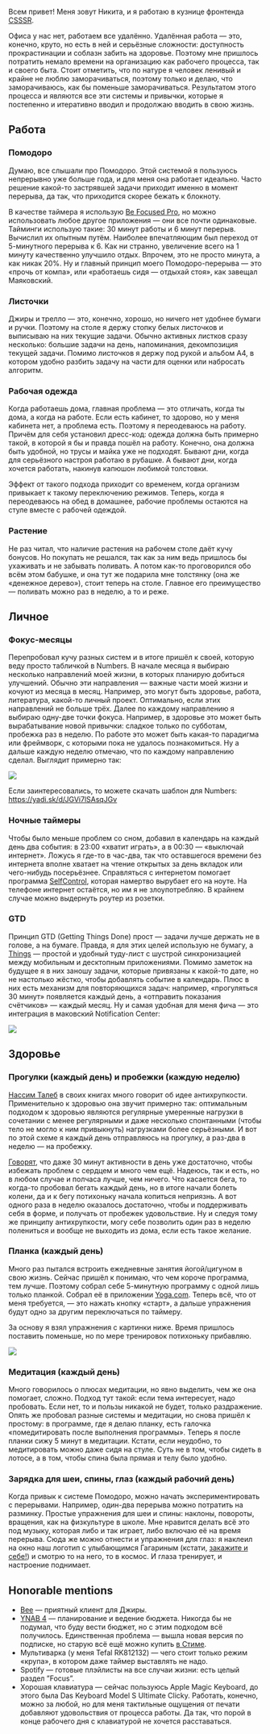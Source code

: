 Всем привет! Меня зовут Никита, и я работаю в кузнице фронтенда [CSSSR](http://csssr.ru).

Офиса у нас нет, работаем все удалённо. Удалённая работа — это, конечно, круто, но есть в ней и серьёзные сложности: доступность прокрастинации и соблазн забить на здоровье. Поэтому мне пришлось потратить немало времени на организацию как рабочего процесса, так и своего быта. Стоит отметить, что по натуре я человек ленивый и крайне не люблю заморачиваться, поэтому только и делаю, что заморачиваюсь, как бы поменьше заморачиваться. Результатом этого процесса и являются все эти системы и привычки, которые я постепенно и итеративно вводил и продолжаю вводить в свою жизнь.



## Работа

### Помодоро
Думаю, все слышали про Помодоро. Этой системой я пользуюсь непрерывно уже больше года, и для меня она работает идеально. Часто решение какой-то застрявшей задачи приходит именно в момент перерыва, да так, что приходится скорее бежать к блокноту.

В качестве таймера я использую [Be Focused Pro](https://itunes.apple.com/ru/app/be-focused-pro-focus-timer/id961632517), но можно использовать любое другое приложения — они все почти одинаковые. Тайминги использую такие: 30 минут работы и 6 минут перерыв. Вычислил их опытным путём. Наиболее впечатляющим был переход от 5-минутного перерыва к 6. Как ни странно, увеличение всего на 1 минуту качественно улучшило отдых. Впрочем, это не просто минута, а как никак 20%. Ну и главный принцип моего Помодоро-перерыва — это «прочь от компа», или «работаешь сидя — отдыхай стоя», как завещал Маяковский.

### Листочки
Джиры и трелло — это, конечно, хорошо, но ничего нет удобнее бумаги и ручки. Поэтому на столе я держу стопку белых листочков и выписываю на них текущие задачи. Обычно активных листков сразу несколько: большие задачи на день, напоминания, декомпозиция текущей задачи. Помимо листочков я держу под рукой и альбом А4, в котором удобно разбить задачу на части для оценки или набросать алгоритм.

### Рабочая одежда
Когда работаешь дома, главная проблема — это отличать, когда ты дома, а когда на работе. Если есть кабинет, то здорово, но у меня кабинета нет, а проблема есть. Поэтому я переодеваюсь на работу. Причём для себя установил дресс-код: одежда должна быть примерно такой, в которой я бы и правда пошёл на работу. Конечно, она должна быть удобной, но трусы и майка уже не подходят. Бывают дни, когда для серьёзного настроя работаю в рубашке. А бывают дни, когда хочется работать, накинув капюшон любимой толстовки.

Эффект от такого подхода приходит со временем, когда организм привыкает к такому переключению режимов. Теперь, когда я переодеваюсь на обед в домашнее, рабочие проблемы остаются на стуле вместе с рабочей одеждой.

### Растение
Не раз читал, что наличие растения на рабочем столе даёт кучу бонусов. Но покупать не решался, так как за ним ведь пришлось бы ухаживать и не забывать поливать. А потом как-то проговорился обо всём этом бабушке, и она тут же подарила мне толстянку (она же «денежное дерево»), стоит теперь на столе. Главное его преимущество — поливать можно раз в неделю, а то и реже.



## Личное

### Фокус-месяцы
Перепробовал кучу разных систем и в итоге пришёл к своей, которую веду просто табличкой в Numbers. В начале месяца я выбираю несколько направлений моей жизни, в которых планирую добиться улучшений. Обычно эти направления — важные части моей жизни и кочуют из месяца в месяц. Например, это могут быть здоровье, работа, литература, какой-то личный проект. Оптимально, если этих направлений не больше трёх. Далее по каждому направлению я выбираю одну-две точки фокуса. Например, в здоровье это может быть вырабатывание новой привычки: сладкое только по субботам, пробежка раз в неделю. По работе это может быть какая-то парадигма или фреймворк, с которыми пока не удалось познакомиться. Ну а дальше каждую неделю отмечаю, что по каждому направлению сделал. Выглядит примерно так:

![](http://s.csssr.ru/Focus.numbers_2016_2206_113302.png)

Если заинтересовались, то можете скачать шаблон для Numbers: https://yadi.sk/d/JGVi7lSAsqJGv

### Ночныe таймеры
Чтобы было меньше проблем со сном, добавил в календарь на каждый день два события: в 23:00 «хватит играть», а в 00:30 — «выключай интернет». Ложусь я где-то в час-два, так что оставшегося времени без интернета вполне хватает на чтение открытых за день вкладок или чего-нибудь посерьёзнее. Справляться с интернетом помогает программа [SelfControl](https://selfcontrolapp.com/), которая намертво вырубает его на ноуте. На телефоне интернет остаётся, но им я не злоупотребляю. В крайнем случае можно выдернуть роутер из розетки.

### GTD
Принцип GTD (Getting Things Done) прост — задачи лучше держать не в голове, а на бумаге. Правда, я для этих целей использую не бумагу, а [Things](https://culturedcode.com/things) — простой и удобный туду-лист с шустрой синхронизацией между мобильным и десктопным приложениями. Помимо заметок на будущее я в них заношу задачи, которые привязаны к какой-то дате, но не настолько жёстко, чтобы добавлять событие в календарь. Плюс в них есть механизм для повторяющихся задач: например, «прогуляться 30 минут» появляется каждый день, а «отправить показания счётчиков» — каждый месяц. Ну и самая удобная для меня фича — это интеграция в маковский Notification Center:

![](http://s.csssr.ru/NotificationTableWindow_2016_2406_114827.png)



## Здоровье

### Прогулки (каждый день) и пробежки (каждую неделю)
[Нассим Талеб](http://www.litres.ru/nassim-nikolas-taleb) в своих книгах много говорит об идее антихрупкости. Применительно к здоровью она звучит примерно так: оптимальным подходом к здоровью являются регулярные умеренные нагрузки в сочетании с менее регулярными и даже несколько спонтанными (чтобы тело не могло к ним привыкнуть) нагрузками более серьёзными. И вот по этой схеме я каждый день отправляюсь на прогулку, а раз-два в неделю — на пробежку.

[Говорят](https://www.youtube.com/watch?v=aUaInS6HIGo), что даже 30 минут активности в день уже достаточно, чтобы избежать проблем с сердцем и много чем ещё. Надеюсь, так и есть, но в любом случае и полчаса лучше, чем ничего. Что касается бега, то когда-то пробовал бегать каждый день, но в итоге начали болеть колени, да и к бегу потихоньку начала копиться неприязнь. А вот одного раза в неделю оказалось достаточно, чтобы и поддерживать себя в форме, и получать от пробежек удовольствие. Ну и следуя тому же принципу антихрупкости, могу себе позволить один раз в неделю полениться и вообще не выходить из дома, если есть такое желание.

### Планка (каждый день)
Много раз пытался встроить ежедневные занятия йогой/цигуном в свою жизнь. Сейчас пришёл к понимаю, что чем короче программа, тем лучше. Поэтому собрал себе 5-минутную программу с одной лишь только планкой. Собрал её в приложении [Yoga.com](https://itunes.apple.com/us/app/yoga.com-300-poses-video-classes/id653453499). Теперь всё, что от меня требуется, — это нажать кнопку «старт», а дальше упражнения будут одно за другим переключаться по таймеру.

За основу я взял упражнения с картинки ниже. Время пришлось поставить поменьше, но по мере тренировок потихоньку прибавляю.

![](http://lifehacker.ru/wp-content/uploads/2015/12/5-min-planka_1449832787-630x354.jpg)

### Медитация (каждый день)
Много говорилось о плюсах медитации, но явно выделить, чем же она помогает, сложно. Подход тут такой: если тема интересует, надо пробовать. Если нет, то и пользы никакой не будет, только раздражение. Опять же пробовал разные системы и медитации, но снова пришёл к простому: в программе, где я делаю планку, есть галочка «помедитировать после выполнения программы». Теперь я после планки сижу 5 минут в медитации. Кстати, если неудобно, то медитировать можно даже сидя на стуле. Суть не в том, чтобы сидеть в лотосе, а в том, чтобы спина была прямая и телу было удобно.

### Зарядка для шеи, спины, глаз (каждый рабочий день)
Когда привык к системе Помодоро, можно начать экспериментировать с перерывами. Например, один-два перерыва можно потратить на разминку. Простые упражнения для шеи и спины: наклоны, повороты, вращения, как на физкультуре в школе. Мне нравится делать всё это под музыку, которая либо и так играет, либо включаю её на время перерыва. Сюда же можно отнести и упражнения для глаз: я наклеил на окно наш логотип с улыбающимся Гагариным (кстати, [закажите и себе!](https://twitter.com/csssr_dev/status/657155537310756864)) и смотрю то на него, то в космос. И глаза тренирует, и настроение поднимает.

## Honorable mentions
* [Bee](neat.io/bee) — приятный клиент для Джиры.
* [YNAB 4](https://www.youneedabudget.com/) — планирование и ведение бюджета. Никогда бы не подумал, что буду вести бюджет, но с этим подходом всё получилось. Единственная проблема — вышла новая версия по подписке, но старую всё ещё можно купить [в Стиме](http://store.steampowered.com/app/227320).
* Мультиварка (у меня Tefal RK812132) — чего стоит только режим «крупа», в котором даже таймер выставлять не надо.
* Spotify — готовые плэйлисты на все случаи жизни: есть целый раздел ”Focus”.
* Хорошая клавиатура — сейчас пользуюсь Apple Magic Keyboard, до этого была Das Keyboard Model S Ultimate Clicky. Работать, конечно, можно за любой, но для меня тактильные ощущения от печати добавляют удовольствия от процесса работы. Да так, что порой в конце рабочего дня с клавиатурой не хочется расставаться.
